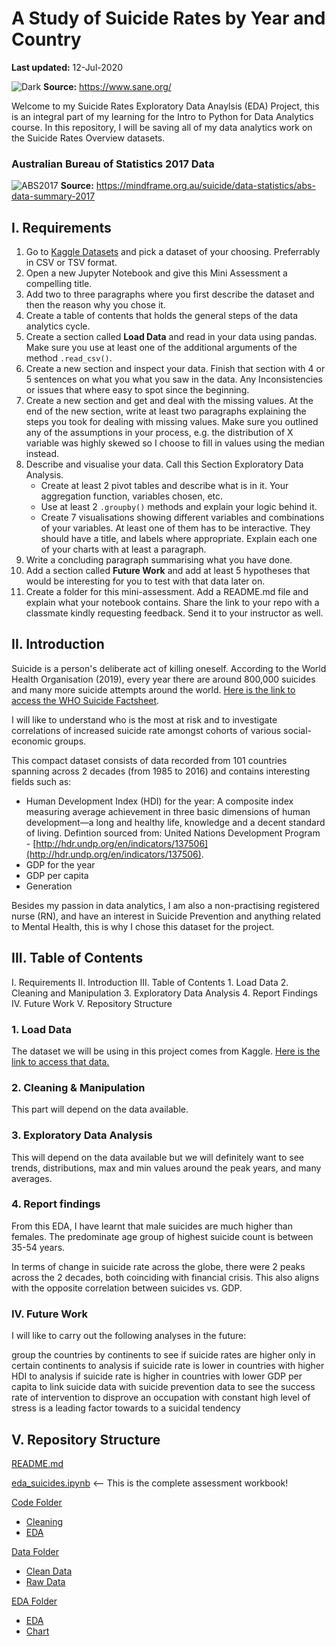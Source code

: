 # A Study of Suicide Rates by Year and Country

**Last updated:** 12-Jul-2020

![Dark](https://www.sane.org/images/easyblog_images/143/a12228b73ec867e8092bb529c347c8be_XL.jpg)
**Source:** https://www.sane.org/


Welcome to my Suicide Rates Exploratory Data Anaylsis (EDA) Project, this is an integral part of my learning for the Intro to Python for Data Analytics course.
In this repository, I will be saving all of my data analytics work on the Suicide Rates Overview datasets.

### Australian Bureau of Statistics 2017 Data
![ABS2017](https://mindframemedia.imgix.net/assets/src/uploads/Infographic-National-summary.png?auto=compress%2Cformat&crop=focalpoint&fit=min&fp-x=0.5&fp-y=0.5&h=1440&ixlib=php-1.1.0&q=50&w=1920&s=09927d817ea2c29b5dc7ee16884d55e3)
**Source:** https://mindframe.org.au/suicide/data-statistics/abs-data-summary-2017

## I. Requirements

1. Go to [Kaggle Datasets](https://www.kaggle.com/datasets) and pick a dataset of your choosing. Preferrably in CSV or TSV format.
2. Open a new Jupyter Notebook and give this Mini Assessment a compelling title.
3. Add two to three paragraphs where you first describe the dataset and then the reason why you chose it.
4. Create a table of contents that holds the general steps of the data analytics cycle.
5. Create a section called **Load Data** and read in your data using pandas. Make sure you use at least one of the additional arguments of the method `.read_csv()`.
6. Create a new section and inspect your data. Finish that section with 4 or 5 sentences on what you what you saw in the data. Any Inconsistencies or issues that where easy to spot since the beginning.
7. Create a new section and get and deal with the missing values. At the end of the new section, write at least two paragraphs explaining the steps you took for dealing with missing values. Make sure you outlined any of the assumptions in your process, e.g. the distribution of X variable was highly skewed so I choose to fill in values using the median instead.
8. Describe and visualise your data. Call this Section Exploratory Data Analysis.
    - Create at least 2 pivot tables and describe what is in it. Your aggregation function, variables chosen, etc.
    - Use at least 2 `.groupby()` methods and explain your logic behind it.
    - Create 7 visualisations showing different variables and combinations of your variables. At least one of them has to be interactive. They should have a title, and labels where appropriate. Explain each one of your charts with at least a paragraph.
9. Write a concluding paragraph summarising what you have done.
10. Add a section called **Future Work** and add at least 5 hypotheses that would be interesting for you to test with that data later on.
11. Create a folder for this mini-assessment. Add a README.md file and explain what your notebook contains. Share the link to your repo with a classmate kindly requesting feedback. Send it to your instructor as well.


## II. Introduction

Suicide is a person's deliberate act of killing oneself. According to the World Health Organisation (2019), every year there are around 800,000 suicides and many more suicide attempts around the world. [Here is the link to access the WHO Suicide Factsheet](https://www.who.int/news-room/fact-sheets/detail/suicide). 

I will like to understand who is the most at risk and to investigate correlations of increased suicide rate amongst cohorts of various social-economic groups.

This compact dataset consists of data recorded from 101 countries spanning across 2 decades (from 1985 to 2016) and contains interesting fields such as:
- Human Development Index (HDI) for the year: A composite index measuring average achievement in three basic dimensions of human development—a long and healthy life, knowledge and a decent standard of living. Defintion sourced from: United Nations Development Program - [http://hdr.undp.org/en/indicators/137506](http://hdr.undp.org/en/indicators/137506).
- GDP for the year
- GDP per capita
- Generation

Besides my passion in data analytics, I am also a non-practising registered nurse (RN), and have an interest in Suicide Prevention and anything related to Mental Health, this is why I chose this dataset for the project.

## III. Table of Contents

I. Requirements
II. Introduction
III. Table of Contents
    1. Load Data
    2. Cleaning and Manipulation
    3. Exploratory Data Analysis
    4. Report Findings
IV. Future Work
V. Repository Structure


### 1. Load Data
The dataset we will be using in this project comes from Kaggle. [Here is the link to access that data.](https://www.kaggle.com/russellyates88/suicide-rates-overview-1985-to-2016)

### 2. Cleaning & Manipulation
This part will depend on the data available.

### 3. Exploratory Data Analysis
This will depend on the data available but we will definitely want to see trends, distributions, max and min values around the peak years, and many averages.

### 4. Report findings
From this EDA, I have learnt that male suicides are much higher than females. The predominate age group of highest suicide count is between 35-54 years.

In terms of change in suicide rate across the globe, there were 2 peaks across the 2 decades, both coinciding with financial crisis. This also aligns with the opposite correlation between suicides vs. GDP.

### IV. Future Work
I will like to carry out the following analyses in the future:

group the countries by continents to see if suicide rates are higher only in certain continents
to analysis if suicide rate is lower in countries with higher HDI
to analysis if suicide rate is higher in countries with lower GDP per capita
to link suicide data with suicide prevention data to see the success rate of intervention
to disprove an occupation with constant high level of stress is a leading factor towards to a suicidal tendency

## V. Repository Structure

[README.md](https://github.com/nsxmags/eda_suicides/blob/master/README.md)

[eda_suicides.ipynb](https://github.com/nsxmags/eda_suicides/tree/master/eda_suicides.ipynb) <-- This is the complete assessment workbook!

[Code Folder](https://github.com/nsxmags/eda_suicides/tree/master/code)
- [Cleaning](https://github.com/nsxmags/eda_suicides/tree/master/code/clean)
- [EDA](https://github.com/nsxmags/eda_suicides/tree/master/code/eda)

[Data Folder](https://github.com/nsxmags/eda_suicides/tree/master/data)
- [Clean Data]()
- [Raw Data](https://github.com/nsxmags/eda_suicides/tree/master/data/raw_data)
    
[EDA Folder](https://github.com/nsxmags/eda_suicides/tree/master/eda)
- [EDA](https://github.com/nsxmags/eda_suicides/tree/master/eda/eda)
- [Chart](https://github.com/nsxmags/eda_suicides/tree/master/eda/chart)
    